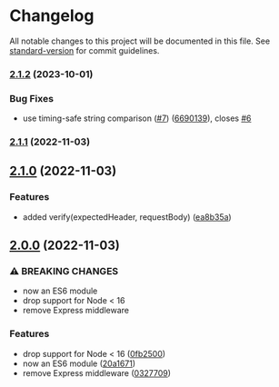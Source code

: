 # Changelog

All notable changes to this project will be documented in this file. See [standard-version](https://github.com/conventional-changelog/standard-version) for commit guidelines.

### [2.1.2](https://github.com/compwright/x-hub-signature/compare/v2.1.1...v2.1.2) (2023-10-01)


### Bug Fixes

* use timing-safe string comparison ([#7](https://github.com/compwright/x-hub-signature/issues/7)) ([6690139](https://github.com/compwright/x-hub-signature/commit/669013946566a2a71d7476abd60480f56b080d1b)), closes [#6](https://github.com/compwright/x-hub-signature/issues/6)

### [2.1.1](https://github.com/compwright/x-hub-signature/compare/v2.1.0...v2.1.1) (2022-11-03)

## [2.1.0](https://github.com/compwright/x-hub-signature/compare/v2.0.0...v2.1.0) (2022-11-03)


### Features

* added verify(expectedHeader, requestBody) ([ea8b35a](https://github.com/compwright/x-hub-signature/commit/ea8b35aa7619219018b8ae72ea77c83cb7862495))

## [2.0.0](https://github.com/compwright/x-hub-signature/compare/v1.4.0...v2.0.0) (2022-11-03)


### ⚠ BREAKING CHANGES

* now an ES6 module
* drop support for Node < 16
* remove Express middleware

### Features

* drop support for Node < 16 ([0fb2500](https://github.com/compwright/x-hub-signature/commit/0fb25009e3278dc7b68082437ae5a6dd6830c963))
* now an ES6 module ([20a1671](https://github.com/compwright/x-hub-signature/commit/20a167194309606d6552807401dddc37d0e78fb3))
* remove Express middleware ([0327709](https://github.com/compwright/x-hub-signature/commit/0327709fc507c4bbeb34cfd9ed0baa7f7d474b9a))
